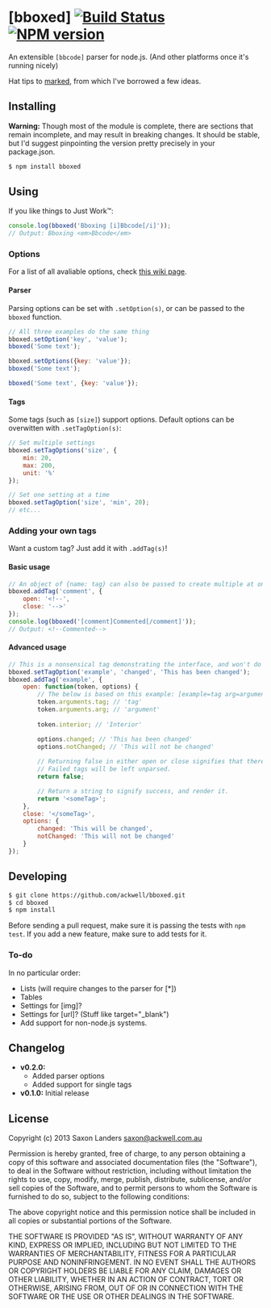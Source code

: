 # [bboxed] [![Build Status](https://travis-ci.org/ackwell/bboxed.png?branch=master)](https://travis-ci.org/ackwell/bboxed) [![NPM version](https://badge.fury.io/js/bboxer.png)](http://badge.fury.io/js/bboxer)

An extensible `[bbcode]` parser for node.js. (And other platforms once it's running nicely)

Hat tips to [marked](https://github.com/chjj/marked/), from which I've borrowed a few ideas.

## Installing

**Warning:** Though most of the module is complete, there are sections that remain
incomplete, and may result in breaking changes. It should be stable, but I'd suggest pinpointing the version pretty precisely in your package.json.

```sh
$ npm install bboxed
```

## Using

If you like things to Just Work™:

```js
console.log(bboxed('Bboxing [i]Bbcode[/i]'));
// Output: Bboxing <em>Bbcode</em>
```
### Options

For a list of all avaliable options, check [this wiki page](https://github.com/ackwell/bboxed/wiki/Options).

#### Parser

Parsing options can be set with `.setOption(s)`, or can be passed to the `bboxed` function.

```js
// All three examples do the same thing
bboxed.setOption('key', 'value');
bboxed('Some text');

bboxed.setOptions({key: 'value'});
bboxed('Some text');

bboxed('Some text', {key: 'value'});
```

#### Tags

Some tags (such as `[size]`) support options. Default options can be overwitten
with `.setTagOption(s)`:

```js
// Set multiple settings
bboxed.setTagOptions('size', {
	min: 20,
	max: 200,
	unit: '%'
});

// Set one setting at a time
bboxed.setTagOption('size', 'min', 20);
// etc...
```

### Adding your own tags

Want a custom tag? Just add it with `.addTag(s)`!

#### Basic usage

```js
// An object of {name: tag} can also be passed to create multiple at once
bboxed.addTag('comment', {
	open: '<!--',
	close: '-->'
});
console.log(bboxed('[comment]Commented[/comment]'));
// Output: <!--Commented-->
```

#### Advanced usage

```js
// This is a nonsensical tag demonstrating the interface, and won't do anything.
bboxed.setTagOption('example', 'changed', 'This has been changed');
bboxed.addTag('example', {
	open: function(token, options) {
		// The below is based on this example: [example=tag arg=argument]Interior[/example]
		token.arguments.tag; // 'tag'
		token.arguments.arg; // 'argument'
	
		token.interior; // 'Interior'

		options.changed; // 'This has been changed'
		options.notChanged; // 'This will not be changed'
	
		// Returning false in either open or close signifies that there was a failure.
		// Failed tags will be left unparsed.
		return false;

		// Return a string to signify success, and render it.
		return '<someTag>';
	},
	close: '</someTag>',
	options: {
		changed: 'This will be changed',
		notChanged: 'This will not be changed'
	}
});
```

## Developing

```sh
$ git clone https://github.com/ackwell/bboxed.git
$ cd bboxed
$ npm install
```

Before sending a pull request, make sure it is passing the tests with `npm test`.
If you add a new feature, make sure to add tests for it.

### To-do

In no particular order:

* Lists (will require changes to the parser for [*])
* Tables
* Settings for [img]?
* Settings for [url]? (Stuff like target="_blank")
* Add support for non-node.js systems.

## Changelog

* **v0.2.0:**
	* Added parser options
	* Added support for single tags
* **v0.1.0:** Initial release

## License

Copyright (c) 2013 Saxon Landers <saxon@ackwell.com.au>

Permission is hereby granted, free of charge, to any person obtaining a copy
of this software and associated documentation files (the "Software"), to deal
in the Software without restriction, including without limitation the rights
to use, copy, modify, merge, publish, distribute, sublicense, and/or sell
copies of the Software, and to permit persons to whom the Software is
furnished to do so, subject to the following conditions:

The above copyright notice and this permission notice shall be included in
all copies or substantial portions of the Software.

THE SOFTWARE IS PROVIDED "AS IS", WITHOUT WARRANTY OF ANY KIND, EXPRESS OR
IMPLIED, INCLUDING BUT NOT LIMITED TO THE WARRANTIES OF MERCHANTABILITY,
FITNESS FOR A PARTICULAR PURPOSE AND NONINFRINGEMENT. IN NO EVENT SHALL THE
AUTHORS OR COPYRIGHT HOLDERS BE LIABLE FOR ANY CLAIM, DAMAGES OR OTHER
LIABILITY, WHETHER IN AN ACTION OF CONTRACT, TORT OR OTHERWISE, ARISING FROM,
OUT OF OR IN CONNECTION WITH THE SOFTWARE OR THE USE OR OTHER DEALINGS IN
THE SOFTWARE.